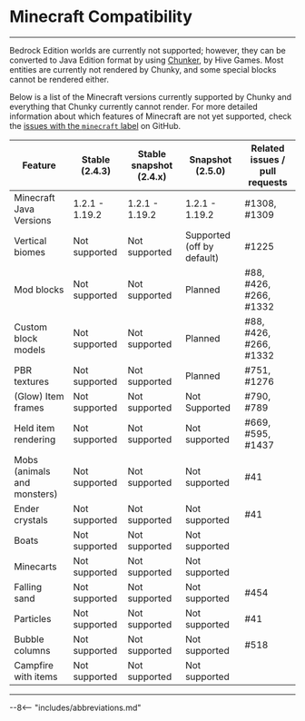 # Minecraft Compatibility

---

Bedrock Edition worlds are currently not supported; however, they can be converted to Java Edition format by using <a href="https://chunker.app/" target="_blank">Chunker</a>, by Hive Games. Most entities are currently not rendered by Chunky, and some special blocks cannot be rendered either.

Below is a list of the Minecraft versions currently supported by Chunky and everything that Chunky currently cannot render. For more detailed information about which features of Minecraft are not yet supported, check the <a href="https://github.com/chunky-dev/chunky/issues?q=is%3Aissue+is%3Aopen+label%3Aminecraft" target="_blank">issues with the <code>minecraft</code> label</a> on GitHub.

| Feature                     | Stable (2.4.3) | Stable snapshot (2.4.x) | Snapshot (2.5.0)           | Related issues / pull requests  |
| --------------------------- | -------------- | ----------------------- | -------------------------- | ------------------------------- |
| Minecraft Java Versions     | 1.2.1 - 1.19.2 | 1.2.1 - 1.19.2          | 1.2.1 - 1.19.2             | #1308, #1309                    |
| Vertical biomes             | Not supported  | Not supported           | Supported (off by default) | #1225                           |
| Mod blocks                  | Not supported  | Not supported           | Planned                    | #88, #426, #266, #1332          |
| Custom block models         | Not supported  | Not supported           | Planned                    | #88, #426, #266, #1332          |
| PBR textures                | Not supported  | Not supported           | Planned                    | #751, #1276                     |
| (Glow) Item frames          | Not supported  | Not supported           | Not Supported              | #790, #789                      |
| Held item rendering         | Not supported  | Not supported           | Not supported              | #669, #595, #1437               |
| Mobs (animals and monsters) | Not supported  | Not supported           | Not supported              | #41                             |
| Ender crystals              | Not supported  | Not supported           | Not supported              | #41                             |
| Boats                       | Not supported  | Not supported           | Not supported              |                                 |
| Minecarts                   | Not supported  | Not supported           | Not supported              |                                 |
| Falling sand                | Not supported  | Not supported           | Not supported              | #454                            |
| Particles                   | Not supported  | Not supported           | Not supported              | #41                             |
| Bubble columns              | Not supported  | Not supported           | Not supported              | #518                            |
| Campfire with items         | Not supported  | Not supported           | Not supported              |                                 |

---

--8<-- "includes/abbreviations.md"
